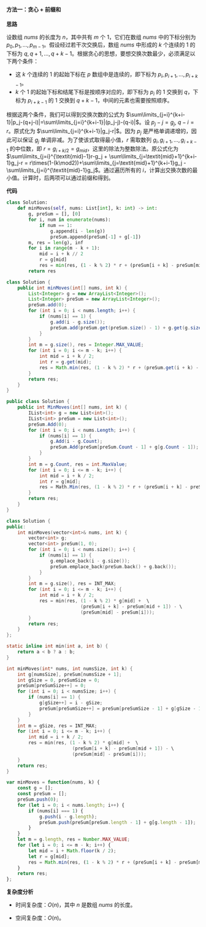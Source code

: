 #### 方法一：贪心 + 前缀和

**思路**

设数组 $\textit{nums}$ 的长度为 $n$，其中共有 $m$ 个 $1$，它们在数组 $\textit{nums}$ 中的下标分别为 $p_0, p_1, \dots, p_{m-1}$。假设经过若干次交换后，数组 $\textit{nums}$ 中形成的 $k$ 个连续的 $1$ 的下标为 $q, q+1, \dots, q+k-1$。根据贪心的思想，要想交换次数最少，必须满足以下两个条件：
- 这 $k$ 个连续的 $1$ 的起始下标在 $p$ 数组中是连续的，即下标为 $p_i, p_{i+1}, \dots, p_{i+k-1}$。
- $k$ 个 $1$ 的起始下标和结尾下标是按顺序对应的，即下标为 $p_i$ 的 $1$ 交换到 $q$，下标为 $p_{i+k-1}$ 的 $1$ 交换到 $q+k-1$，中间的元素也需要按照顺序。

根据这两个条件，我们可以得到交换次数的公式为 $\sum\limits_{j=i}^{k+i-1}|p_j-(q+j-i)|=\sum\limits_{j=i}^{k+i-1}|(p_j-j)-(q-i)|$。设 $p_j-j = g_j$, $q-i = r$。原式化为 $\sum\limits_{j=i}^{k+i-1}|g_j-r|$。因为 $p_j$ 是严格单调递增的，因此可以保证 $g_j$ 单调非减。为了使该式取得最小值，$r$ 需取数列 $g_i, g_{i+1}, \dots, g_{i+k-1}$ 的中位数，即 $r = g_{i+k/2} = g_{\textit{mid}}$，这里的除法为整数除法。原公式化为$\sum\limits_{j=i}^{\textit{mid}-1}r-g_j + \sum\limits_{j=\textit{mid}+1}^{k+i-1}g_j-r = r\times(1-(k\mod2))+\sum\limits_{j=\textit{mid}+1}^{k+i-1}g_j - \sum\limits_{j=i}^{\textit{mid}-1}g_j$。通过遍历所有的 $i$，计算出交换次数的最小值。计算时，后两项可以通过前缀和得到。

**代码**

```Python [sol1-Python3]
class Solution:
    def minMoves(self, nums: List[int], k: int) -> int:
        g, preSum = [], [0]
        for i, num in enumerate(nums):
            if num == 1:
                g.append(i - len(g))
                preSum.append(preSum[-1] + g[-1])
        m, res = len(g), inf
        for i in range(m - k + 1):
            mid = i + k // 2
            r = g[mid]
            res = min(res, (1 - k % 2) * r + (preSum[i + k] - preSum[mid + 1]) - (preSum[mid] - preSum[i]))
        return res
```

```Java [sol1-Java]
class Solution {
    public int minMoves(int[] nums, int k) {
        List<Integer> g = new ArrayList<Integer>();
        List<Integer> preSum = new ArrayList<Integer>();
        preSum.add(0);
        for (int i = 0; i < nums.length; i++) {
            if (nums[i] == 1) {
                g.add(i - g.size());
                preSum.add(preSum.get(preSum.size() - 1) + g.get(g.size() - 1));
            }
        }
        int m = g.size(), res = Integer.MAX_VALUE;
        for (int i = 0; i <= m - k; i++) {
            int mid = i + k / 2;
            int r = g.get(mid);
            res = Math.min(res, (1 - k % 2) * r + (preSum.get(i + k) - preSum.get(mid + 1)) - (preSum.get(mid) - preSum.get(i)));
        }
        return res;
    }
}
```

```C# [sol1-C#]
public class Solution {
    public int MinMoves(int[] nums, int k) {
        IList<int> g = new List<int>();
        IList<int> preSum = new List<int>();
        preSum.Add(0);
        for (int i = 0; i < nums.Length; i++) {
            if (nums[i] == 1) {
                g.Add(i - g.Count);
                preSum.Add(preSum[preSum.Count - 1] + g[g.Count - 1]);
            }
        }
        int m = g.Count, res = int.MaxValue;
        for (int i = 0; i <= m - k; i++) {
            int mid = i + k / 2;
            int r = g[mid];
            res = Math.Min(res, (1 - k % 2) * r + (preSum[i + k] - preSum[mid + 1]) - (preSum[mid] - preSum[i]));
        }
        return res;
    }
}
```

```C++ [sol1-C++]
class Solution {
public:
    int minMoves(vector<int>& nums, int k) {
        vector<int> g;
        vector<int> preSum(1, 0);
        for (int i = 0; i < nums.size(); i++) {
            if (nums[i] == 1) {
                g.emplace_back(i - g.size());
                preSum.emplace_back(preSum.back() + g.back());
            }
        }
        int m = g.size(), res = INT_MAX;
        for (int i = 0; i <= m - k; i++) {
            int mid = i + k / 2;
            res = min(res, (1 - k % 2) * g[mid] +  \
                           (preSum[i + k] - preSum[mid + 1]) - \
                           (preSum[mid] - preSum[i]));
        }
        return res;
    }
};
```

```C [sol1-C]
static inline int min(int a, int b) {
    return a < b ? a : b;
}

int minMoves(int* nums, int numsSize, int k) {
    int g[numsSize], preSum[numsSize + 1];
    int gSize = 0, preSumSize = 0;
    preSum[preSumSize++] = 0;
    for (int i = 0; i < numsSize; i++) {
        if (nums[i] == 1) {
            g[gSize++] = i - gSize;
            preSum[preSumSize++] = preSum[preSumSize - 1] + g[gSize - 1];
        }
    }
    int m = gSize, res = INT_MAX;
    for (int i = 0; i <= m - k; i++) {
        int mid = i + k / 2;
        res = min(res, (1 - k % 2) * g[mid] +  \
                        (preSum[i + k] - preSum[mid + 1]) - \
                        (preSum[mid] - preSum[i]));
    }
    return res;
}
```

```JavaScript [sol1-JavaScript]
var minMoves = function(nums, k) {
    const g = [];
    const preSum = [];
    preSum.push(0);
    for (let i = 0; i < nums.length; i++) {
        if (nums[i] === 1) {
            g.push(i - g.length);
            preSum.push(preSum[preSum.length - 1] + g[g.length - 1]);
        }
    }
    let m = g.length, res = Number.MAX_VALUE;
    for (let i = 0; i <= m - k; i++) {
        let mid = i + Math.floor(k / 2);
        let r = g[mid];
        res = Math.min(res, (1 - k % 2) * r + (preSum[i + k] - preSum[mid + 1]) - (preSum[mid] - preSum[i]));
    }
    return res;
};
```

**复杂度分析**

- 时间复杂度：$O(n)$，其中 $n$ 是数组 $\textit{nums}$ 的长度。

- 空间复杂度：$O(n)$。